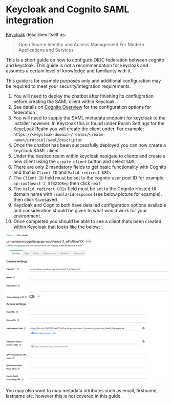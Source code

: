 # Keycloak and Cognito SAML integration

[Keycloak](https://github.com/keycloak/keycloak) describes itself as:

> Open Source Identity and Access Management For Modern Applications and Services 

This is a short guide on how to configure OIDC federation between cognito and keycloak. This guide is not a recommendation for keycloak and assumes a certain level of knowledge and familiarity with it.

This guide is for example purposes only and additional configuration may be required to meet your security/integration requirements.

1. You will need to deploy the chatbot after finishing its confiugration before creating the SAML client within Keycloak.
2. See details on [Cognito Overview](./overview.md) for the configuration options for federation
3. You will need to supply the SAML metadata endpoint for keycloak to the installer however. In Keycloak this is found under Realm Settings for the KeycLoak Realm you will create the client under. For example: `https://<keycloak-domain>/realms/<realm-name>/protocol/saml/descriptor`
4. Once the chatbot has been successfully deployed you can now create a keycloak SAML client.
5. Under the desired realm within keycloak navigate to clients and create a new client using the `create client` button and select `SAML`.
6. There are only 2 mandatory fields to get basic functionality with Cognito and that is `Client ID` and `Valid redirect URIs`
7. The `Client ID` field must be set to the cognito user pool ID for example `ap-southeast-2_5fB2IORep` then click `next`
8. The `Valid redirect URIs` field must be set to the Cognito Hosted UI domain name with `/saml2/idresponse` (see below picture for example). then click `Save`saved
9. Keycloak and Cognito both have detailed configuration options available and consideration should be given to what would work for your environment.
10. Once completed you should be able to see a client thats been created within Keycloak that looks like the below:

![sample](./assets/cognito-keycloak-saml.png "Keycloak Cognito SAML client")

You may also want to map metadata attributes such as email, firstname, lastname etc. however this is not covered in this guide.
